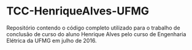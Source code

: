 # TCC-HenriqueAlves-UFMG
Repositório contendo o código completo utilizado para o trabalho de conclusão de curso do aluno Henrique Alves pelo curso de Engenharia Elétrica da UFMG em julho de 2016.
